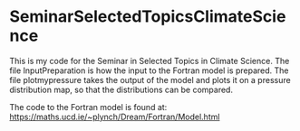 # SeminarSelectedTopicsClimateScience


This is my code for the Seminar in Selected Topics in Climate Science. The file InputPreparation is how the input to the Fortran model is prepared. The file plotmypressure takes the output of the model and plots it on a pressure distribution map, so that the distributions can be compared.

The code to the Fortran model is found at: https://maths.ucd.ie/~plynch/Dream/Fortran/Model.html

